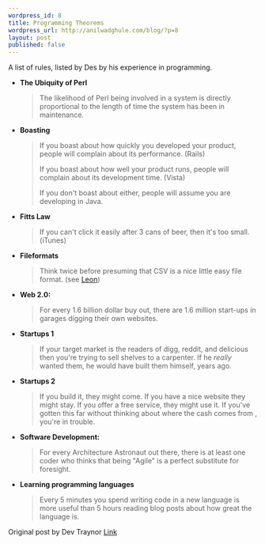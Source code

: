 ```yaml
---
wordpress_id: 8
title: Programming Theorems
wordpress_url: http://anilwadghule.com/blog/?p=8
layout: post
published: false
---
```

<p></p> <p>A list of rules, listed by Des by his experience in programming.  </p><ul> <li><b>The Ubiquity of Perl</b>  <blockquote>The likelihood of Perl being involved in a system is directly proportional to the length of time the system has been in maintenance.</blockquote> </li><li><b>Boasting</b>  <blockquote> <p>If you boast about how quickly you developed your product, people will complain about its performance. (Rails)  </p><p>If you boast about how well your product runs, people will complain about its development time. (Vista)  </p><p>If you don't boast about either, people will assume you are developing in Java. </p></blockquote> </li><li><b>Fitts Law</b>  <blockquote>If you can't click it easily after 3 cans of beer, then it's too small. (iTunes)<img alt="" src="http://www.minds.nuim.ie/%7Edez/images/blog/fitts.png" /></blockquote> </li><li><b>Fileformats</b>  <blockquote>Think twice before presuming that CSV is a nice little easy file format. (see <a href="http://secretgeek.net/csv_trouble.asp">Leon</a>)</blockquote> </li><li><b>Web 2.0: </b> <blockquote>For every 1.6 billion dollar buy out, there are 1.6 million start-ups in garages digging their own websites.</blockquote> </li><li><b>Startups 1</b>  <blockquote>If your target market is the readers of digg, reddit, and delicious then you're trying to sell shelves to a carpenter. If he <i>really</i> wanted them, he would have built them himself, years ago. </blockquote> </li><li><b>Startups 2</b>  <blockquote>If you build it, they might come. If you have a nice website they might stay. If you offer a free service, they might use it. If you've gotten this far without thinking about where the cash comes from , you're in trouble. </blockquote> </li><li><b>Software Development:</b>  <blockquote>For every Architecture Astronaut out there, there is at least one coder who thinks that being "Agile" is a perfect substitute for foresight. </blockquote> </li><li><b>Learning programming languages</b>  <blockquote>Every 5 minutes you spend writing code in a new language is more useful than 5 hours reading blog posts about how great the language is.</blockquote></li></ul>Original post by Dev Traynor <a href="http://www.minds.nuim.ie/%7Edez/serendipity/index.php?/archives/102-Programming-Theorems.html" target="_blank">Link</a>
